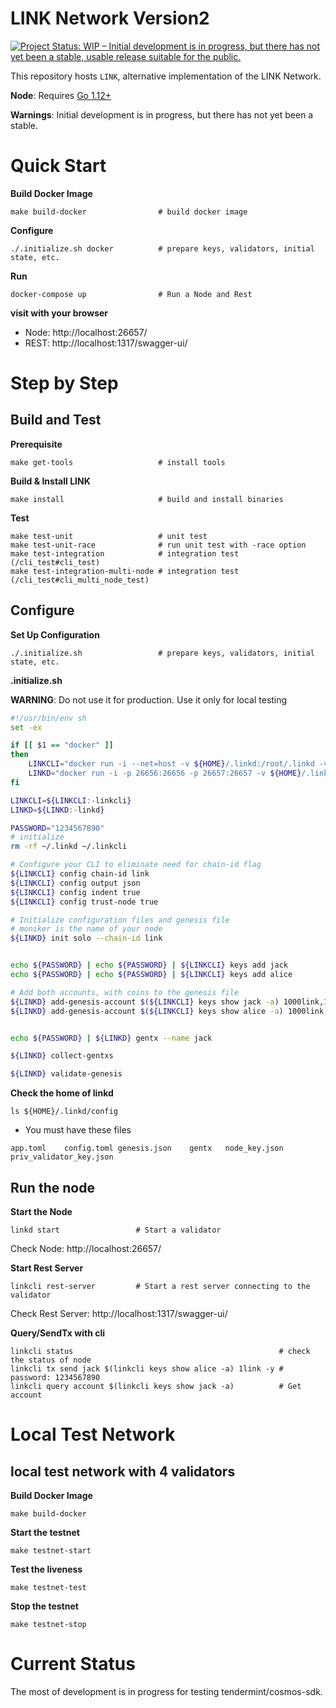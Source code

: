 # LINK Network Version2

[![Project Status: WIP – Initial development is in progress, but there has not yet been a stable, usable release suitable for the public.](https://www.repostatus.org/badges/latest/wip.svg)](https://www.repostatus.org/#wip)

This repository hosts `LINK`, alternative implementation of the LINK Network.

**Node**: Requires [Go 1.12+](https://golang.org/dl/)

**Warnings**: Initial development is in progress, but there has not yet been a stable.

# Quick Start
**Build Docker Image**
```
make build-docker                # build docker image
```

**Configure**
```
./.initialize.sh docker          # prepare keys, validators, initial state, etc.
```

**Run**
```
docker-compose up                # Run a Node and Rest
```

**visit with your browser**
* Node: http://localhost:26657/
* REST: http://localhost:1317/swagger-ui/

# Step by Step

## Build and Test
**Prerequisite**
```
make get-tools                   # install tools
```
**Build & Install LINK**
```
make install                     # build and install binaries
```

**Test**
```
make test-unit                   # unit test
make test-unit-race              # run unit test with -race option
make test-integration            # integration test (/cli_test#cli_test)
make test-integration-multi-node # integration test (/cli_test#cli_multi_node_test)
```

## Configure

**Set Up Configuration**
```
./.initialize.sh                 # prepare keys, validators, initial state, etc.
```
**.initialize.sh**

**WARNING**: Do not use it for production. Use it only for local testing 
```bash
#!/usr/bin/env sh
set -ex

if [[ $1 == "docker" ]]
then
    LINKCLI="docker run -i --net=host -v ${HOME}/.linkd:/root/.linkd -v ${HOME}/.linkcli:/root/.linkcli line/link linkcli"
    LINKD="docker run -i -p 26656:26656 -p 26657:26657 -v ${HOME}/.linkd:/root/.linkd -v ${HOME}/.linkcli:/root/.linkcli line/link linkd"
fi

LINKCLI=${LINKCLI:-linkcli}
LINKD=${LINKD:-linkd}

PASSWORD="1234567890"
# initialize
rm -rf ~/.linkd ~/.linkcli

# Configure your CLI to eliminate need for chain-id flag
${LINKCLI} config chain-id link
${LINKCLI} config output json
${LINKCLI} config indent true
${LINKCLI} config trust-node true

# Initialize configuration files and genesis file
# moniker is the name of your node
${LINKD} init solo --chain-id link


echo ${PASSWORD} | echo ${PASSWORD} | ${LINKCLI} keys add jack
echo ${PASSWORD} | echo ${PASSWORD} | ${LINKCLI} keys add alice

# Add both accounts, with coins to the genesis file
${LINKD} add-genesis-account $(${LINKCLI} keys show jack -a) 1000link,100000000stake
${LINKD} add-genesis-account $(${LINKCLI} keys show alice -a) 1000link,100000000stake


echo ${PASSWORD} | ${LINKD} gentx --name jack

${LINKD} collect-gentxs

${LINKD} validate-genesis
```

**Check the home of linkd**
```
ls ${HOME}/.linkd/config
```
* You must have these files
```
app.toml	config.toml	genesis.json	gentx	node_key.json	priv_validator_key.json
```

## Run the node

**Start the Node**
```
linkd start                 # Start a validator
```
Check Node: http://localhost:26657/

**Start Rest Server**
```
linkcli rest-server         # Start a rest server connecting to the validator
```
Check Rest Server: http://localhost:1317/swagger-ui/

**Query/SendTx with cli**
```
linkcli status                                              # check the status of node
linkcli tx send jack $(linkcli keys show alice -a) 1link -y # password: 1234567890
linkcli query account $(linkcli keys show jack -a)          # Get account
```

# Local Test Network

## local test network with 4 validators

**Build Docker Image**
```
make build-docker
```
**Start the testnet**
```
make testnet-start          
```
**Test the liveness**
```
make testnet-test
```
**Stop the testnet**
```
make testnet-stop
```

# Current Status
The most of development is in progress for testing tendermint/cosmos-sdk.

